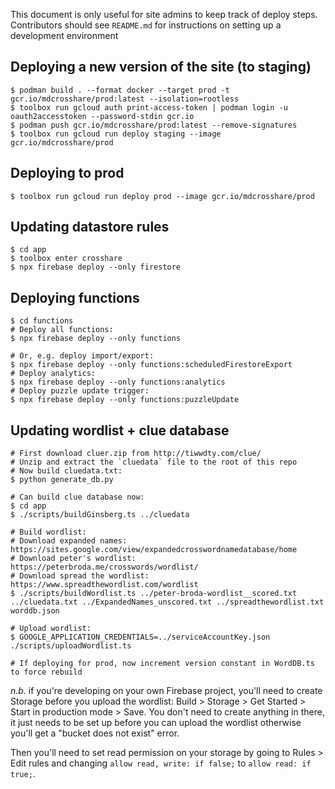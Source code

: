This document is only useful for site admins to keep track of deploy steps. Contributors should see `README.md` for instructions on setting up a development environment

## Deploying a new version of the site (to staging)
```shell
$ podman build . --format docker --target prod -t gcr.io/mdcrosshare/prod:latest --isolation=rootless
$ toolbox run gcloud auth print-access-token | podman login -u oauth2accesstoken --password-stdin gcr.io
$ podman push gcr.io/mdcrosshare/prod:latest --remove-signatures
$ toolbox run gcloud run deploy staging --image gcr.io/mdcrosshare/prod
```

## Deploying to prod
```shell
$ toolbox run gcloud run deploy prod --image gcr.io/mdcrosshare/prod
```

## Updating datastore rules
```shell
$ cd app
$ toolbox enter crosshare
$ npx firebase deploy --only firestore
```

## Deploying functions
```shell
$ cd functions
# Deploy all functions:
$ npx firebase deploy --only functions

# Or, e.g. deploy import/export:
$ npx firebase deploy --only functions:scheduledFirestoreExport
# Deploy analytics:
$ npx firebase deploy --only functions:analytics
# Deploy puzzle update trigger:
$ npx firebase deploy --only functions:puzzleUpdate
```

## Updating wordlist + clue database
```shell
# First download cluer.zip from http://tiwwdty.com/clue/
# Unzip and extract the `cluedata` file to the root of this repo
# Now build cluedata.txt:
$ python generate_db.py

# Can build clue database now:
$ cd app
$ ./scripts/buildGinsberg.ts ../cluedata

# Build wordlist:
# Download expanded names: https://sites.google.com/view/expandedcrosswordnamedatabase/home
# Download peter's wordlist: https://peterbroda.me/crosswords/wordlist/
# Download spread the wordlist: https://www.spreadthewordlist.com/wordlist
$ ./scripts/buildWordlist.ts ../peter-broda-wordlist__scored.txt ../cluedata.txt ../ExpandedNames_unscored.txt ../spreadthewordlist.txt worddb.json

# Upload wordlist:
$ GOOGLE_APPLICATION_CREDENTIALS=../serviceAccountKey.json ./scripts/uploadWordlist.ts

# If deploying for prod, now increment version constant in WordDB.ts to force rebuild
```

_n.b._ if you're developing on your own Firebase project, you'll need to create Storage before you upload the wordlist: Build > Storage > Get Started > Start in production mode > Save. You don't need to create anything in there, it just needs to be set up before you can upload the wordlist otherwise you'll get a "bucket does not exist" error.

Then you'll need to set read permission on your storage by going to Rules > Edit rules and changing `allow read, write: if false;` to `allow read: if true;`.
